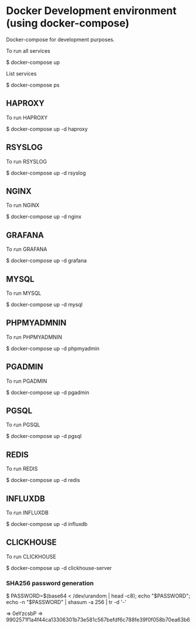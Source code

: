 
# Docker Development environment (using docker-compose)

Docker-compose for development purposes.

To run all services

$ docker-compose up

List services

$ docker-compose ps

## HAPROXY

To run HAPROXY

$ docker-compose up -d haproxy

## RSYSLOG

To run RSYSLOG

$ docker-compose up -d rsyslog

## NGINX

To run NGINX

$ docker-compose up -d nginx

## GRAFANA

To run GRAFANA

$ docker-compose up -d grafana

## MYSQL

To run MYSQL

$ docker-compose up -d mysql

## PHPMYADMNIN

To run PHPMYADMNIN

$ docker-compose up -d phpmyadmin

## PGADMIN

To run PGADMIN

$ docker-compose up -d pgadmin

## PGSQL

To run PGSQL

$ docker-compose up -d pgsql

## REDIS

To run REDIS

$ docker-compose up -d redis

## INFLUXDB

To run INFLUXDB

$ docker-compose up -d influxdb

## CLICKHOUSE

To run CLICKHOUSE

$ docker-compose up -d clickhouse-server

### SHA256 password generation

$ PASSWORD=$(base64 < /dev/urandom | head -c8); echo "$PASSWORD"; echo -n "$PASSWORD" | shasum -a 256 | tr -d '-'

=> 0eYzcsbP
=> 9902571f1a4f44ca13306301b73e581c567befdf6c788fe39f0f058b70ea63b6